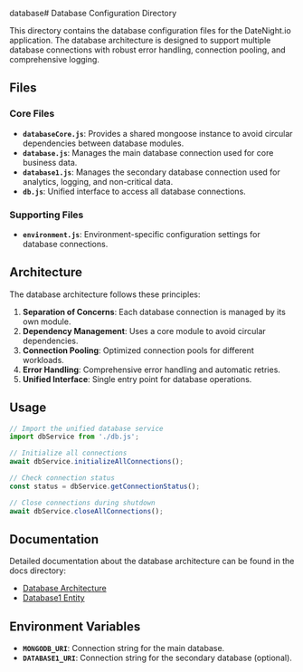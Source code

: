 database# Database Configuration Directory

This directory contains the database configuration files for the DateNight.io application. The database architecture is designed to support multiple database connections with robust error handling, connection pooling, and comprehensive logging.

## Files

### Core Files

- **`databaseCore.js`**: Provides a shared mongoose instance to avoid circular dependencies between database modules.
- **`database.js`**: Manages the main database connection used for core business data.
- **`database1.js`**: Manages the secondary database connection used for analytics, logging, and non-critical data.
- **`db.js`**: Unified interface to access all database connections.

### Supporting Files

- **`environment.js`**: Environment-specific configuration settings for database connections.

## Architecture

The database architecture follows these principles:

1. **Separation of Concerns**: Each database connection is managed by its own module.
2. **Dependency Management**: Uses a core module to avoid circular dependencies.
3. **Connection Pooling**: Optimized connection pools for different workloads.
4. **Error Handling**: Comprehensive error handling and automatic retries.
5. **Unified Interface**: Single entry point for database operations.

## Usage

```javascript
// Import the unified database service
import dbService from './db.js';

// Initialize all connections
await dbService.initializeAllConnections();

// Check connection status
const status = dbService.getConnectionStatus();

// Close connections during shutdown
await dbService.closeAllConnections();
```

## Documentation

Detailed documentation about the database architecture can be found in the docs directory:

- [Database Architecture](../docs/database-architecture.md)
- [Database1 Entity](../docs/database1-entity.md)

## Environment Variables

- **`MONGODB_URI`**: Connection string for the main database.
- **`DATABASE1_URI`**: Connection string for the secondary database (optional).
